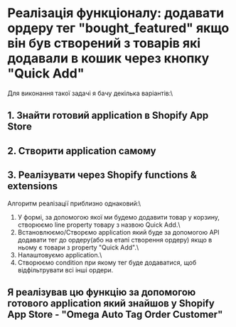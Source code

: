 # Реалізація функціоналу: додавати ордеру тег "bought_featured" якщо він був створений з товарів які додавали в кошик через кнопку "Quick Add"

Для виконання такої задачі я бачу декілька варіантів:\

## 1. Знайти готовий application в Shopify App Store
## 2. Створити application самому
## 3. Реалізувати через Shopify functions & extensions

Алгоритм реалізації приблизно однаковий:\

1. У формі, за допомогою якої ми будемо додавити товар у корзину, створюємо line property товару з назвою Quick Add.\
2. Встановлюємо/Створємо application який буде за допомогою API додавати тег до ордеру(або на етапі створення ордеру) якщо в ньому є товари з property "Quick Add".\
3. Налаштовуємо application.\
4. Cтворюємо condition при якому тег буде додаватися, щоб відфільтрувати всі інші ордери.

## Я реалізував цю функцію за допомогою готового application який знайшов у Shopify App Store - "Omega Auto Tag Order Customer"